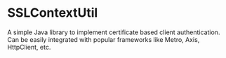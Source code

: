 SSLContextUtil
==============

A simple Java library to implement certificate based client authentication. Can be easily integrated with popular frameworks like Metro, Axis, HttpClient, etc.
